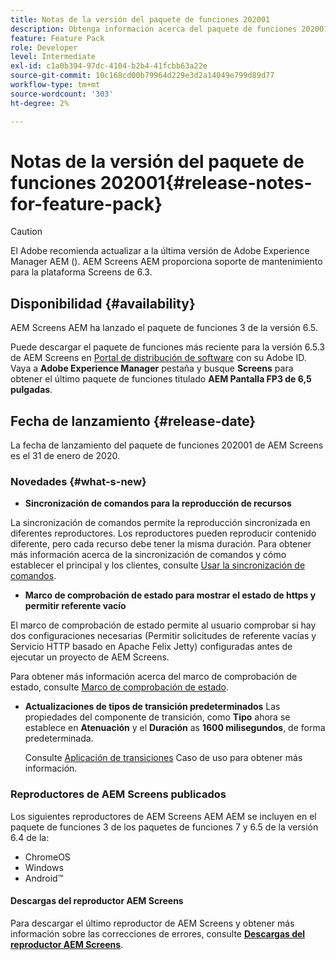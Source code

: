 ```yaml
---
title: Notas de la versión del paquete de funciones 202001
description: Obtenga información acerca del paquete de funciones 202001 de AEM Screens lanzado el 31 de enero de 2020.
feature: Feature Pack
role: Developer
level: Intermediate
exl-id: c1a0b394-97dc-4104-b2b4-41fcbb63a22e
source-git-commit: 10c168cd00b79964d229e3d2a14049e799d89d77
workflow-type: tm+mt
source-wordcount: '303'
ht-degree: 2%

---
```


# Notas de la versión del paquete de funciones 202001{#release-notes-for-feature-pack}

>[!CAUTION]
>
>El Adobe recomienda actualizar a la última versión de Adobe Experience Manager AEM (). AEM Screens AEM proporciona soporte de mantenimiento para la plataforma Screens de 6.3.

## Disponibilidad {#availability}

AEM Screens AEM ha lanzado el paquete de funciones 3 de la versión 6.5.

Puede descargar el paquete de funciones más reciente para la versión 6.5.3 de AEM Screens en [Portal de distribución de software](https://experience.adobe.com/#/downloads/content/software-distribution/es/aem.html) con su Adobe ID. Vaya a **Adobe Experience Manager** pestaña y busque **Screens** para obtener el último paquete de funciones titulado **AEM Pantalla FP3 de 6,5 pulgadas**.

## Fecha de lanzamiento {#release-date}

La fecha de lanzamiento del paquete de funciones 202001 de AEM Screens es el 31 de enero de 2020.

### Novedades {#what-s-new}

* **Sincronización de comandos para la reproducción de recursos**

La sincronización de comandos permite la reproducción sincronizada en diferentes reproductores. Los reproductores pueden reproducir contenido diferente, pero cada recurso debe tener la misma duración.
Para obtener más información acerca de la sincronización de comandos y cómo establecer el principal y los clientes, consulte [Usar la sincronización de comandos](using-command-sync.md).

* **Marco de comprobación de estado para mostrar el estado de https y permitir referente vacío**

El marco de comprobación de estado permite al usuario comprobar si hay dos configuraciones necesarias (Permitir solicitudes de referente vacías y Servicio HTTP basado en Apache Felix Jetty) configuradas antes de ejecutar un proyecto de AEM Screens.

Para obtener más información acerca del marco de comprobación de estado, consulte [Marco de comprobación de estado](/help/user-guide/configuring-screens-introduction.md#health-check-framework).

* **Actualizaciones de tipos de transición predeterminados**
Las propiedades del componente de transición, como **Tipo** ahora se establece en **Atenuación** y el **Duración** as **1600 milisegundos**, de forma predeterminada.

  Consulte [Aplicación de transiciones](/help/user-guide/applying-transitions.md) Caso de uso para obtener más información.


### Reproductores de AEM Screens publicados

Los siguientes reproductores de AEM Screens AEM AEM se incluyen en el paquete de funciones 3 de los paquetes de funciones 7 y 6.5 de la versión 6.4 de la:

* ChromeOS
* Windows
* Android™

#### Descargas del reproductor AEM Screens

Para descargar el último reproductor de AEM Screens y obtener más información sobre las correcciones de errores, consulte [**Descargas del reproductor AEM Screens**](https://download.macromedia.com/screens/).
